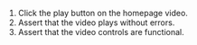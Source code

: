 1. Click the play button on the homepage video.
2. Assert that the video plays without errors.
3. Assert that the video controls are functional.